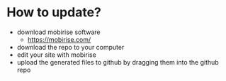 # How to update?

- download mobirise software
   - https://mobirise.com/
- download the repo to your computer
- edit your site with mobirise 
- upload the generated files to github by dragging them into the github repo
